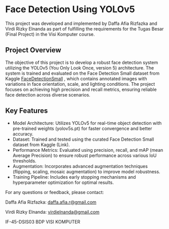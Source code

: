 # Face Detection Using YOLOv5
This project was developed and implemented by Daffa Afia Rizfazka and Virdi Rizky Elnanda as part of fulfilling the requirements for the Tugas Besar (Final Project) in the Visi Komputer course.

## Project Overview
The objective of this project is to develop a robust face detection system utilizing the YOLOv5 (You Only Look Once, version 5) architecture. The system is trained and evaluated on the Face Detection Small dataset from Kaggle [FaceDetectionSmall](https://www.kaggle.com/datasets/anindya2002mitra/facedetectionsmall) , which contains annotated images with variations in face orientation, scale, and lighting conditions. The project focuses on achieving high precision and recall metrics, ensuring reliable face detection across diverse scenarios.

## Key Features
- Model Architecture: Utilizes YOLOv5 for real-time object detection with pre-trained weights (yolov5s.pt) for faster convergence and better accuracy.
- Dataset: Trained and tested using the curated Face Detection Small dataset from Kaggle (Link).
- Performance Metrics: Evaluated using precision, recall, and mAP (mean Average Precision) to ensure robust performance across various IoU thresholds.
- Augmentation: Incorporates advanced augmentation techniques (flipping, scaling, mosaic augmentation) to improve model robustness.
- Training Pipeline: Includes early stopping mechanisms and hyperparameter optimization for optimal results.

For any questions or feedback, please contact:

Daffa Afia Rizfazka: daffa.afia.r@gmail.com

Virdi Rizky Elnanda: virdielnanda@gmail.com

IF-45-DSIS03 BDP VISI KOMPUTER
